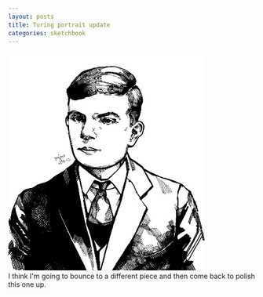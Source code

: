 ```yaml
---
layout: posts
title: Turing portrait update
categories: sketchbook
---
```

<img src="/images/for-posts/turing_wip_2.png" width="400px">
<br>I think I'm going to bounce to a different piece and then come back to polish this one up.